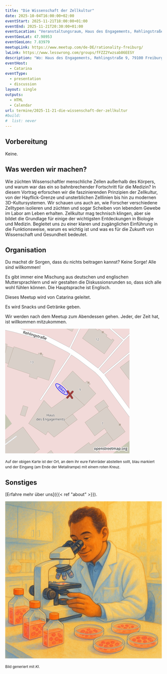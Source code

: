 ```yaml
---
title: "Die Wissenschaft der Zellkultur"
date: 2025-10-04T16:00:00+02:00
eventStart: 2025-11-21T18:00:00+01:00
eventEnd: 2025-11-21T20:30:00+01:00
eventLocation: "Veranstaltungsraum, Haus des Engagements, Rehlingstraße 9, 79100 Freiburg"
eventGeoLat: 47.98953
eventGeoLon: 7.83979
meetupLink: https://www.meetup.com/de-DE/rationality-freiburg/
lwLink: https://www.lesswrong.com/groups/fFZZ2Ywzsab86EESY
description: "Wo: Haus des Engagements, Rehlingstraße 9, 79100 Freiburg. Wann: Freitag, 21. November 2025 um 18:00 Uhr MEZ."
eventHost:
  - Catarina
eventType:
  - presentation
  - discussion
layout: single
outputs:
  - HTML
  - Calendar
url: termine/2025-11-21-die-wissenschaft-der-zellkultur
#build:
#  list: never
---
```


## Vorbereitung

Keine.


## Was werden wir machen?

Wie züchten Wissenschaftler menschliche Zellen außerhalb des Körpers, und warum war das ein so bahnbrechender Fortschritt für die Medizin? In diesem Vortrag erforschen wir die faszinierenden Prinzipien der Zellkultur, von der Hayflick-Grenze und unsterblichen Zelllinien bis hin zu modernen 3D-Kultursystemen. Wir schauen uns auch an, wie Forscher verschiedene Zelltypen isolieren und züchten und sogar Scheiben von lebendem Gewebe im Labor am Leben erhalten. Zellkultur mag technisch klingen, aber sie bildet die Grundlage für einige der wichtigsten Entdeckungen in Biologie und Medizin. Begleitet uns zu einer klaren und zugänglichen Einführung in die Funktionsweise, warum es wichtig ist und was es für die Zukunft von Wissenschaft und Gesundheit bedeutet.


## Organisation

Du machst dir Sorgen, dass du nichts beitragen kannst? Keine Sorge! Alle sind
willkommen!

Es gibt immer eine Mischung aus deutschen und englischen Muttersprachlern und
wir gestalten die Diskussionsrunden so, dass sich alle wohl fühlen können. Die
Hauptsprache ist Englisch.

Dieses Meetup wird von Catarina geleitet.

Es wird Snacks und Getränke geben.

Wir werden nach dem Meetup zum Abendessen gehen. Jeder, der Zeit hat, ist
willkommen mitzukommen.

![Standort (Veranstaltungsraum, Haus des Engagements)](/images/hde-new-building-2.png)

<small>Auf der obigen Karte ist der Ort, an dem ihr eure Fahrräder abstellen
sollt, blau markiert und der Eingang (am Ende der Metallrampe) mit einem roten
Kreuz.</small>


## Sonstiges

[Erfahre mehr über uns]({{< ref "about" >}}).

![Laborwissenschaftler untersucht sorgfältig kultivierte menschliche Zellen unter einem Mikroskop, mit Zellkulturflaschen und Petrischalen auf der Laborbank sichtbar, zeigt die präzise Arbeit des Züchtens von Zellen außerhalb des Körpers für medizinische Forschung](cover.png "Laborwissenschaftler untersucht sorgfältig kultivierte menschliche Zellen unter einem Mikroskop, mit Zellkulturflaschen und Petrischalen auf der Laborbank sichtbar, zeigt die präzise Arbeit des Züchtens von Zellen außerhalb des Körpers für medizinische Forschung")

<small>Bild generiert mit _KI_.</small>